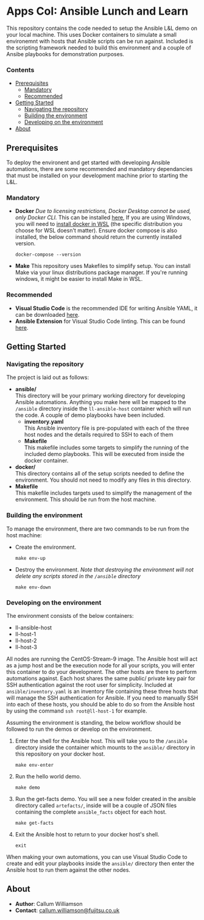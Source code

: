 # Apps CoI: Ansible Lunch and Learn
This repository contains the code needed to setup the Ansible L&L demo on your local machine. This uses Docker containers to simulate a small environemnt with hosts that Ansible scripts can be run against. Included is the scripting framework needed to build this environment and a couple of Ansibe playbooks for demonstration purposes.

### Contents

- [Prerequisites](#prerequisites)
    - [Mandatory](#mandatory)
    - [Recommended](#recommended)
- [Getting Started](#getting-started)
    - [Navigating the repository](#navigating-the-repository)
    - [Building the environment](#building-the-environment)
    - [Developing on the environment](#developing-on-the-environment)
- [About](#about)

## Prerequisites
To deploy the environent and get started with developing Ansible automations, there are some recommended and mandatory dependancies that must be installed on your development machine prior to starting the L&L.

### Mandatory
- **Docker** *Due to licensing restrictions, Docker Desktop cannot be used, only Docker CLI.* This can be installed [here](https://docs.docker.com/engine/install/), If you are using Windows, you will need to [install docker in WSL](https://dataedo.com/docs/installing-docker-on-windows-via-wsl) (the specific distribution you choose for WSL doesn't matter). Ensure docker compose is also installed, the below command should return the currently installed version.
    ```shell
    docker-compose --version
    ```
- **Make** This repository uses Makefiles to simplify setup. You can install Make via your linux distributions package manager. If you're running windows, it might be easier to install Make in WSL.

### Recommended
- **Visual Studio Code** is the recommended IDE for writing Ansible YAML, it can be downloaded [here](https://code.visualstudio.com/download).
- **Ansible Extension** for Visual Studio Code linting. This can be found [here](https://marketplace.visualstudio.com/items?itemName=redhat.ansible).

## Getting Started

### Navigating the repository
The project is laid out as follows:
- **ansible/**<br/>
    This directory will be your primary working directory for developing Ansible automations. Anything you make here will be mapped to the `/ansible` directory inside the `ll-ansible-host` container which will run the code. A couple of demo playbooks have been included.
    - **inventory.yaml**<br/>
        This Ansible inventory file is pre-populated with each of the three host nodes and the details required to SSH to each of them
    - **Makefile**<br/>
        This makefile includes some targets to simplify the running of the included demo playbooks. This will be executed from inside the docker container.
- **docker/**<br/>
    This directory contains all of the setup scripts needed to define the environment. You should not need to modify any files in this directory.
- **Makefile**<br/>
    This makefile includes targets used to simplify the management of the environment. This should be run from the host machine.

### Building the environment
To manage the environment, there are two commands to be run from the host machine:
- Create the environment.
    ```shell
    make env-up
    ```
- Destroy the environment. *Note that destroying the environment will not delete any scripts stored in the `/ansible` directory*
    ```shell
    make env-down
    ```

### Developing on the environment
The environment consists of the below containers:
- ll-ansible-host
- ll-host-1
- ll-host-2
- ll-host-3

All nodes are running the CentOS-Stream-9 image. The Ansible host will act as a jump host and be the execution node for all your scripts, you will enter this container to do your development. The other hosts are there to perform automations against. Each host shares the same public/ private key pair for SSH authentication against the root user for simplicity. Included at `ansible/inventory.yaml` is an inventory file containing these three hosts that will manage the SSH authentication for Ansible. If you need to manually SSH into each of these hosts, you should be able to do so from the Ansible host by using the command `ssh root@ll-host-1` for example.

Assuming the environment is standing, the below workflow should be followed to run the demos or develop on the environment.
1. Enter the shell for the Ansible host. This will take you to the `/ansible` directory inside the container which mounts to the `ansible/` directory in this repository on your docker host.
    ```shell
    make env-enter
    ```
1. Run the hello world demo.
    ```shell
    make demo
    ```
1. Run the get-facts demo. You will see a new folder created in the ansible directory called `artefacts/`, inside will be a couple of JSON files containing the complete `ansible_facts` object for each host.
    ```shell
    make get-facts
    ```
1. Exit the Ansible host to return to your docker host's shell.
    ```shell
    exit
    ```
When making your own automations, you can use Visual Studio Code to create and edit your playbooks inside the `ansible/` directory then enter the Ansible host to run them against the other nodes.

## About

- **Author**: Callum Williamson
- **Contact**: callum.williamson@fujitsu.co.uk
